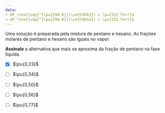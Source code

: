 ```yaml
---
data:
- $P_\text{vap}^{\pu{298 K}}(\ce{C5H12}) = \pu{512 Torr}$
- $P_\text{vap}^{\pu{298 K}}(\ce{C6H14}) = \pu{151 Torr}$
---
```


Uma solução é preparada pela mistura de pentano e hexano. As frações molares de pentano e hexano são iguais no vapor.

**Assinale** a alternativa que mais se aproxima da fração de pentano na fase líquida.

- [x] $\pu{0,23}$
- [ ] $\pu{0,34}$
- [ ] $\pu{0,50}$
- [ ] $\pu{0,56}$
- [ ] $\pu{0,77}$

